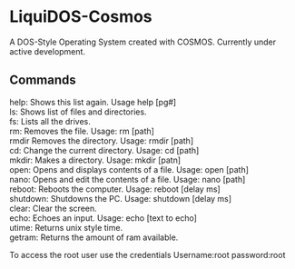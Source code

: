 # LiquiDOS-Cosmos
A DOS-Style Operating System created with COSMOS. Currently under active development.  
## Commands  
help:   Shows this list again. Usage help [pg#]  
ls:     Shows list of files and directories.  
fs:     Lists all the drives.  
rm:     Removes the file. Usage: rm [path]  
rmdir   Removes the directory. Usage: rmdir [path]  
cd:     Change the current directory. Usage: cd [path]  
mkdir:  Makes a directory. Usage: mkdir [patn]  
open:   Opens and displays contents of a file. Usage: open [path]  
nano:   Opens and edit the contents of a file. Usage: nano [path]  
reboot: Reboots the computer. Usage: reboot [delay ms]  
shutdown: Shutdowns the PC. Usage: shutdown [delay ms]  
clear:  Clear the screen.  
echo:   Echoes an input. Usage: echo [text to echo]  
utime:  Returns unix style time.  
getram: Returns the amount of ram available.  

To access the root user use the credentials
Username:root password:root
